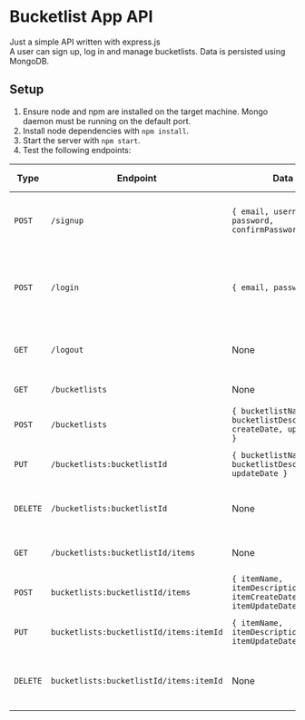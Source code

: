 # Bucketlist App API

Just a simple API written with express.js \
A user can sign up, log in and manage bucketlists. Data is persisted using MongoDB.

## Setup
1. Ensure node and npm are installed on the target machine. Mongo daemon must be running on the default port.
2. Install node dependencies with `npm install`.
3. Start the server with `npm start`.
4. Test the following endpoints:

| Type | Endpoint | Data | Authorization Required | Expected Response |
| --- | --- | --- | --- | --- | 
| `POST` | `/signup` | `{ email, username, password, confirmPassword }` | `No` | `200, { message: "<username> created successfully." }` |
| `POST` | `/login` | `{ email, password }` | `No` | `200, { message: "Authorization successful. Check session ID named connect.sid in cookies." }` |
| `GET` | `/logout` | None | `No` | `200, { message: "Logged out successfully." }`
| `GET` | `/bucketlists` | None | `Yes` | `200, [ <bucketlist objects> ]` |
| `POST` | `/bucketlists` | `{ bucketlistName, bucketlistDescription, createDate, updateDate }` | `Yes` | `200, { <created bucketlist object> }` |
| `PUT` | `/bucketlists:bucketlistId` | `{ bucketlistName, bucketlistDescription, updateDate }` | `Yes` | `200, { <updated bucketlist object> }` |
| `DELETE` | `/bucketlists:bucketlistId` | None | `Yes` | `200, { message: "Successfully removed bucketlist." }` |
| `GET` | `/bucketlists:bucketlistId/items` | None | `Yes` | `200, [ <bucketlist item objects> ]` |
| `POST` | `bucketlists:bucketlistId/items` | `{ itemName, itemDescription, itemCreateDate, itemUpdateDate }` | `Yes` | `200, { <created bucketlist item object> }` |
| `PUT` | `bucketlists:bucketlistId/items:itemId` | `{ itemName, itemDescription, itemUpdateDate }` | `Yes` | `200, { <updated bucketlist item object> }` |
| `DELETE` | `bucketlists:bucketlistId/items:itemId` | None | `Yes` | `200, { message: "Successfully removed bucketlist item." }` |